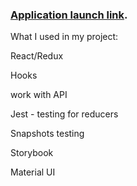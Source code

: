 ###  [Application launch link](https://kovernikov.github.io/react_kabzda).
What I used in my project:

React/Redux

Hooks

work with API

Jest - testing for reducers

Snapshots testing

Storybook

Material UI
